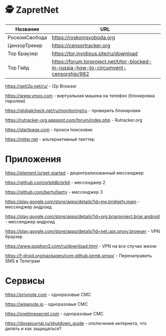 # 🕵️‍ ZapretNet
| Название | URL | 
| --- | --- |
| РоскомСвобода | https://roskomsvoboda.org
| ЦензорТрекер | https://censortracker.org
| Тор Браузер | https://tor.invidious.site/ru/download
| Тор Гайд | https://forum.torproject.net/t/tor-blocked-in-russia-how-to-circumvent-censorship/982

https://geti2p.net/ru/ - I2p Browser

https://www.vmos.com - виртуальная машина на телефон (блокировка паролем)

https://globalcheck.net/ru/monitoring/ru - проверить блокировки

https://rutracker-org.appspot.com/forum/index.php - Rutracker.org

https://startpage.com - прокси поисковик

https://nitter.net - альтернативный твиттер

# Приложения
https://element.io/get-started - децентрализованный мессенджер

https://github.com/orbitdb/orbit - мессенджер 2

https://github.com/berty/berty - мессенджер 3

https://play.google.com/store/apps/details?id=me.bridgefy.main - мессенджер андроид

https://play.google.com/store/apps/details?id=org.briarproject.briar.android - мессенджер андроид

https://play.google.com/store/apps/details?id=net.upx.proxy.browser - VPN браузер

https://www.psiphon3.com/ru/download.html - VPN на все случаи жизни

https://f-droid.org/packages/com.github.igrmk.smsq/ - Перенаправить SMS в Телеграм

# Сервисы
https://privnote.com - одноразовые СМС

https://wipenote.io - одноразовые СМС

https://onetimesecret.com - одноразовые СМС

https://doxajournal.ru/shutdown_guide - отключение интернета, что делать и как защищаться?
